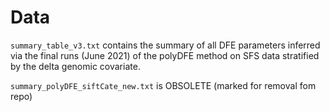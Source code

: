 # Data

`summary_table_v3.txt` contains the summary of all DFE parameters inferred via the final runs (June 2021)  of the polyDFE method on SFS data stratified by the delta genomic covariate.

`summary_polyDFE_siftCate_new.txt` is OBSOLETE (marked for removal fom repo)
